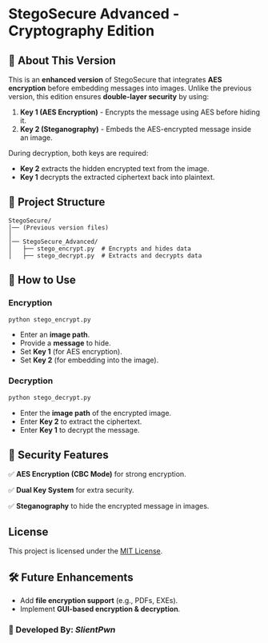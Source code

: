 # StegoSecure Advanced - Cryptography Edition

## 🔐 About This Version
This is an **enhanced version** of StegoSecure that integrates **AES encryption** before embedding messages into images. Unlike the previous version, this edition ensures **double-layer security** by using:

1. **Key 1 (AES Encryption)** - Encrypts the message using AES before hiding it.
2. **Key 2 (Steganography)** - Embeds the AES-encrypted message inside an image.

During decryption, both keys are required:
- **Key 2** extracts the hidden encrypted text from the image.
- **Key 1** decrypts the extracted ciphertext back into plaintext.

## 📂 Project Structure
```
StegoSecure/
│── (Previous version files)
│
│── StegoSecure_Advanced/
│   ├── stego_encrypt.py  # Encrypts and hides data
│   ├── stego_decrypt.py  # Extracts and decrypts data
```

## 🚀 How to Use
### **Encryption**
```bash
python stego_encrypt.py
```
- Enter an **image path**.
- Provide a **message** to hide.
- Set **Key 1** (for AES encryption).
- Set **Key 2** (for embedding into the image).

### **Decryption**
```bash
python stego_decrypt.py
```
- Enter the **image path** of the encrypted image.
- Enter **Key 2** to extract the ciphertext.
- Enter **Key 1** to decrypt the message.

## 🔑 Security Features
✅ **AES Encryption (CBC Mode)** for strong encryption.

✅ **Dual Key System** for extra security.

✅ **Steganography** to hide the encrypted message in images.

## License
This project is licensed under the [MIT License](LICENSE).

## 🛠 Future Enhancements
- Add **file encryption support** (e.g., PDFs, EXEs).
- Implement **GUI-based encryption & decryption**.

### 🎯 Developed By: *SlientPwn*